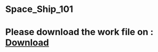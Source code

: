 # Space_Ship_101

# Please download the work file on : [Download](https://drive.google.com/file/d/1WB8RMiKkwJb_gCY3xItiKsA14bfvAgws/view?usp=drive_link)
